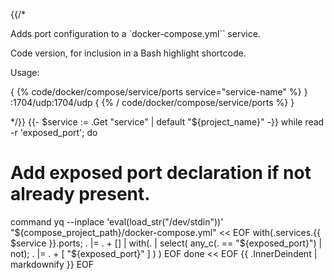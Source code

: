 {{/*

Adds port configuration to a `docker-compose.yml`` service.

Code version, for inclusion in a Bash highlight shortcode.

Usage:

{ {% code/docker/compose/service/ports service="service-name" %} }
:1704/udp:1704/udp
{ {% / code/docker/compose/service/ports %} }

*/}}
{{- $service := .Get "service" | default "${project_name}" -}}
while read -r 'exposed_port'; do
  # Add exposed port declaration if not already present.
  command yq --inplace 'eval(load_str("/dev/stdin"))' \
    "${compose_project_path}/docker-compose.yml" << EOF
with(.services.{{ $service }}.ports;
    . |= . + []
  | with(. | select( any_c(. == "${exposed_port}") | not);
      . |= . + [ "${exposed_port}" ]
    )
)
EOF
done << EOF
{{ .InnerDeindent | markdownify }}
EOF
